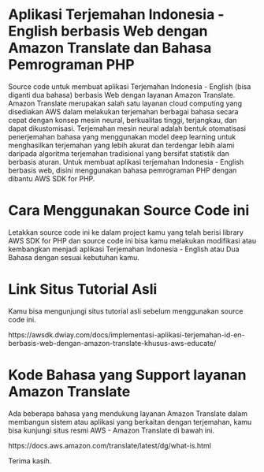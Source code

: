 # Aplikasi Terjemahan Indonesia - English berbasis Web dengan Amazon Translate dan Bahasa Pemrograman PHP
Source code untuk membuat aplikasi Terjemahan Indonesia - English (bisa diganti dua bahasa) berbasis Web dengan layanan Amazon Translate. Amazon Translate merupakan salah satu layanan cloud computing yang disediakan AWS dalam melakukan terjemahan berbagai bahasa secara cepat dengan konsep mesin neural, berkualitas tinggi, terjangkau, dan dapat dikustomisasi. Terjemahan mesin neural adalah bentuk otomatisasi penerjemahan bahasa yang menggunakan model deep learning untuk menghasilkan terjemahan yang lebih akurat dan terdengar lebih alami daripada algoritma terjemahan tradisional yang bersifat statistik dan berbasis aturan.
Untuk membuat aplikasi terjemahan Indonesia - English berbasis web, disini menggunakan bahasa pemrograman PHP dengan dibantu AWS SDK for PHP.

# Cara Menggunakan Source Code ini
Letakkan source code ini ke dalam project kamu yang telah berisi library AWS SDK for PHP dan source code ini bisa kamu melakukan modifikasi atau kembangkan menjadi aplikasi Terjemahan Indonesia - English atau Dua Bahasa dengan sesuai kebutuhan kamu.

# Link Situs Tutorial Asli
<p> Kamu bisa mengunjungi situs tutorial asli sebelum menggunakan source code ini. </p>
https://awsdk.dwiay.com/docs/implementasi-aplikasi-terjemahan-id-en-berbasis-web-dengan-amazon-translate-khusus-aws-educate/

# Kode Bahasa yang Support layanan Amazon Translate
<p>Ada beberapa bahasa yang mendukung layanan Amazon Translate dalam membangun sistem atau aplikasi yang berkaitan dengan terjemahan, kamu bisa kunjungi situs resmi AWS - Amazon Translate di bawah ini.</p>
https://docs.aws.amazon.com/translate/latest/dg/what-is.html

Terima kasih.


